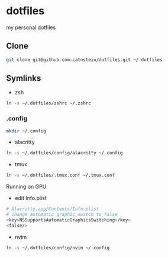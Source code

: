 # dotfiles
my personal dotfiles

## Clone

```bash
git clone git@github.com:catnstein/dotfiles.git ~/.dotfiles
```

## Symlinks

- zsh
```bash
ln -s ~/.dotfiles/zshrc ~/.zshrc
```

### .config

```bash
mkdir ~/.config
```

- alacritty
```bash
ln -s ~/.dotfiles/config/alacritty ~/.config
```

- tmux
```bash
ln -s ~/.dotfiles/.tmux.conf ~/.tmux.conf
```

Running on GPU

- edit Info.plist

``` bash
# Alacritty.app/Contents/Info.plist
# change automatic graphic switch to false
<key>NSSupportsAutomaticGraphicsSwitching</key>
<false/>
```

- nvim
```bash
ln -s ~/.dotfiles/config/nvim ~/.config
```

